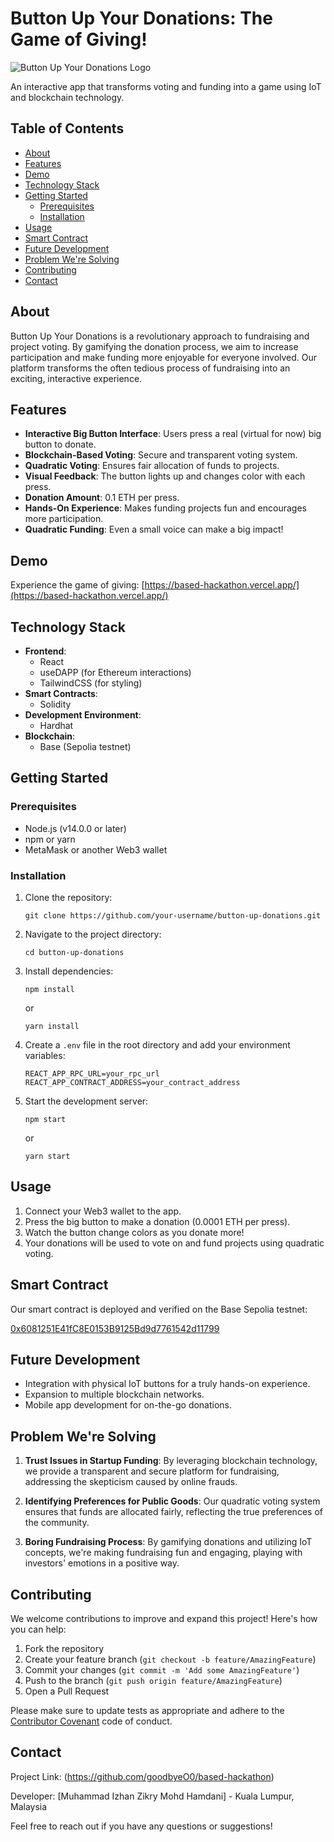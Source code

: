 # Button Up Your Donations: The Game of Giving!

![Button Up Your Donations Logo](https://example.com/path-to-your-logo.png)

An interactive app that transforms voting and funding into a game using IoT and blockchain technology.

## Table of Contents
- [About](#about)
- [Features](#features)
- [Demo](#demo)
- [Technology Stack](#technology-stack)
- [Getting Started](#getting-started)
  - [Prerequisites](#prerequisites)
  - [Installation](#installation)
- [Usage](#usage)
- [Smart Contract](#smart-contract)
- [Future Development](#future-development)
- [Problem We're Solving](#problem-were-solving)
- [Contributing](#contributing)
- [Contact](#contact)

## About

Button Up Your Donations is a revolutionary approach to fundraising and project voting. By gamifying the donation process, we aim to increase participation and make funding more enjoyable for everyone involved. Our platform transforms the often tedious process of fundraising into an exciting, interactive experience.

## Features

- **Interactive Big Button Interface**: Users press a real (virtual for now) big button to donate.
- **Blockchain-Based Voting**: Secure and transparent voting system.
- **Quadratic Voting**: Ensures fair allocation of funds to projects.
- **Visual Feedback**: The button lights up and changes color with each press.
- **Donation Amount**: 0.1 ETH per press.
- **Hands-On Experience**: Makes funding projects fun and encourages more participation.
- **Quadratic Funding**: Even a small voice can make a big impact!

## Demo

Experience the game of giving: [https://based-hackathon.vercel.app/](https://based-hackathon.vercel.app/)

## Technology Stack

- **Frontend**: 
  - React
  - useDAPP (for Ethereum interactions)
  - TailwindCSS (for styling)
- **Smart Contracts**: 
  - Solidity
- **Development Environment**: 
  - Hardhat
- **Blockchain**: 
  - Base (Sepolia testnet)

## Getting Started

### Prerequisites

- Node.js (v14.0.0 or later)
- npm or yarn
- MetaMask or another Web3 wallet

### Installation

1. Clone the repository:
   ```
   git clone https://github.com/your-username/button-up-donations.git
   ```

2. Navigate to the project directory:
   ```
   cd button-up-donations
   ```

3. Install dependencies:
   ```
   npm install
   ```
   or
   ```
   yarn install
   ```

4. Create a `.env` file in the root directory and add your environment variables:
   ```
   REACT_APP_RPC_URL=your_rpc_url
   REACT_APP_CONTRACT_ADDRESS=your_contract_address
   ```

5. Start the development server:
   ```
   npm start
   ```
   or
   ```
   yarn start
   ```

## Usage

1. Connect your Web3 wallet to the app.
2. Press the big button to make a donation (0.0001 ETH per press).
3. Watch the button change colors as you donate more!
4. Your donations will be used to vote on and fund projects using quadratic voting.

## Smart Contract

Our smart contract is deployed and verified on the Base Sepolia testnet:

[0x6081251E41fC8E0153B9125Bd9d7761542d11799](https://sepolia.basescan.org/address/0x6081251E41fC8E0153B9125Bd9d7761542d11799#code)

## Future Development

- Integration with physical IoT buttons for a truly hands-on experience.
- Expansion to multiple blockchain networks.
- Mobile app development for on-the-go donations.

## Problem We're Solving

1. **Trust Issues in Startup Funding**: By leveraging blockchain technology, we provide a transparent and secure platform for fundraising, addressing the skepticism caused by online frauds.

2. **Identifying Preferences for Public Goods**: Our quadratic voting system ensures that funds are allocated fairly, reflecting the true preferences of the community.

3. **Boring Fundraising Process**: By gamifying donations and utilizing IoT concepts, we're making fundraising fun and engaging, playing with investors' emotions in a positive way.

## Contributing

We welcome contributions to improve and expand this project! Here's how you can help:

1. Fork the repository
2. Create your feature branch (`git checkout -b feature/AmazingFeature`)
3. Commit your changes (`git commit -m 'Add some AmazingFeature'`)
4. Push to the branch (`git push origin feature/AmazingFeature`)
5. Open a Pull Request

Please make sure to update tests as appropriate and adhere to the [Contributor Covenant](https://www.contributor-covenant.org/) code of conduct.

## Contact

Project Link: (https://github.com/goodbyeO0/based-hackathon)

Developer: [Muhammad Izhan Zikry Mohd Hamdani] - Kuala Lumpur, Malaysia

Feel free to reach out if you have any questions or suggestions!
